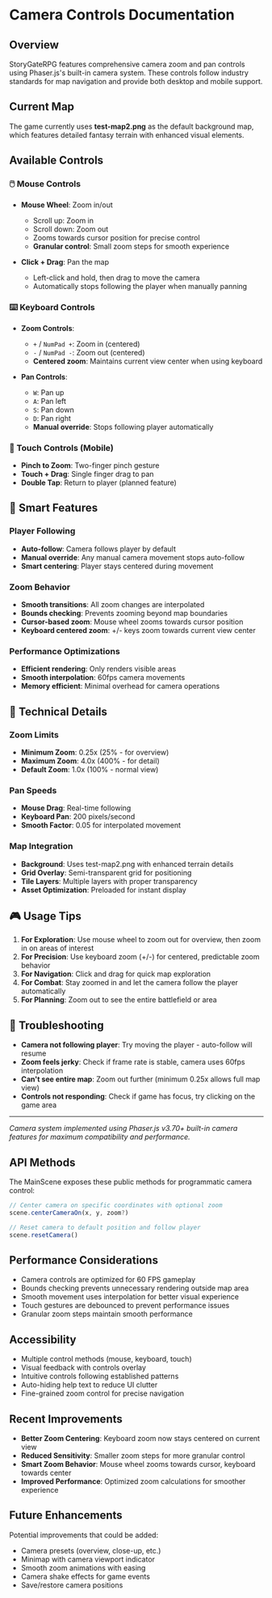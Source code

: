 # Camera Controls Documentation

## Overview
StoryGateRPG features comprehensive camera zoom and pan controls using Phaser.js's built-in camera system. These controls follow industry standards for map navigation and provide both desktop and mobile support.

## Current Map
The game currently uses **test-map2.png** as the default background map, which features detailed fantasy terrain with enhanced visual elements.

## Available Controls

### 🖱️ Mouse Controls
- **Mouse Wheel**: Zoom in/out
  - Scroll up: Zoom in
  - Scroll down: Zoom out
  - Zooms towards cursor position for precise control
  - **Granular control**: Small zoom steps for smooth experience

- **Click + Drag**: Pan the map
  - Left-click and hold, then drag to move the camera
  - Automatically stops following the player when manually panning

### ⌨️ Keyboard Controls
- **Zoom Controls**:
  - `+` / `NumPad +`: Zoom in (centered)
  - `-` / `NumPad -`: Zoom out (centered)
  - **Centered zoom**: Maintains current view center when using keyboard

- **Pan Controls**:
  - `W`: Pan up
  - `A`: Pan left  
  - `S`: Pan down
  - `D`: Pan right
  - **Manual override**: Stops following player automatically

### 📱 Touch Controls (Mobile)
- **Pinch to Zoom**: Two-finger pinch gesture
- **Touch + Drag**: Single finger drag to pan
- **Double Tap**: Return to player (planned feature)

## 🎯 Smart Features

### Player Following
- **Auto-follow**: Camera follows player by default
- **Manual override**: Any manual camera movement stops auto-follow
- **Smart centering**: Player stays centered during movement

### Zoom Behavior
- **Smooth transitions**: All zoom changes are interpolated
- **Bounds checking**: Prevents zooming beyond map boundaries
- **Cursor-based zoom**: Mouse wheel zooms towards cursor position
- **Keyboard centered zoom**: +/- keys zoom towards current view center

### Performance Optimizations
- **Efficient rendering**: Only renders visible areas
- **Smooth interpolation**: 60fps camera movements
- **Memory efficient**: Minimal overhead for camera operations

## 🔧 Technical Details

### Zoom Limits
- **Minimum Zoom**: 0.25x (25% - for overview)
- **Maximum Zoom**: 4.0x (400% - for detail)
- **Default Zoom**: 1.0x (100% - normal view)

### Pan Speeds
- **Mouse Drag**: Real-time following
- **Keyboard Pan**: 200 pixels/second
- **Smooth Factor**: 0.05 for interpolated movement

### Map Integration
- **Background**: Uses test-map2.png with enhanced terrain details
- **Grid Overlay**: Semi-transparent grid for positioning
- **Tile Layers**: Multiple layers with proper transparency
- **Asset Optimization**: Preloaded for instant display

## 🎮 Usage Tips

1. **For Exploration**: Use mouse wheel to zoom out for overview, then zoom in on areas of interest
2. **For Precision**: Use keyboard zoom (+/-) for centered, predictable zoom behavior  
3. **For Navigation**: Click and drag for quick map exploration
4. **For Combat**: Stay zoomed in and let the camera follow the player automatically
5. **For Planning**: Zoom out to see the entire battlefield or area

## 🐛 Troubleshooting

- **Camera not following player**: Try moving the player - auto-follow will resume
- **Zoom feels jerky**: Check if frame rate is stable, camera uses 60fps interpolation
- **Can't see entire map**: Zoom out further (minimum 0.25x allows full map view)
- **Controls not responding**: Check if game has focus, try clicking on the game area

---

*Camera system implemented using Phaser.js v3.70+ built-in camera features for maximum compatibility and performance.*

## API Methods

The MainScene exposes these public methods for programmatic camera control:

```typescript
// Center camera on specific coordinates with optional zoom
scene.centerCameraOn(x, y, zoom?)

// Reset camera to default position and follow player
scene.resetCamera()
```

## Performance Considerations
- Camera controls are optimized for 60 FPS gameplay
- Bounds checking prevents unnecessary rendering outside map area
- Smooth movement uses interpolation for better visual experience
- Touch gestures are debounced to prevent performance issues
- Granular zoom steps maintain smooth performance

## Accessibility
- Multiple control methods (mouse, keyboard, touch)
- Visual feedback with controls overlay
- Intuitive controls following established patterns
- Auto-hiding help text to reduce UI clutter
- Fine-grained zoom control for precise navigation

## Recent Improvements
- **Better Zoom Centering**: Keyboard zoom now stays centered on current view
- **Reduced Sensitivity**: Smaller zoom steps for more granular control
- **Smart Zoom Behavior**: Mouse wheel zooms towards cursor, keyboard towards center
- **Improved Performance**: Optimized zoom calculations for smoother experience

## Future Enhancements
Potential improvements that could be added:
- Camera presets (overview, close-up, etc.)
- Minimap with camera viewport indicator
- Smooth zoom animations with easing
- Camera shake effects for game events
- Save/restore camera positions 